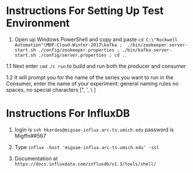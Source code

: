 # Instructions For Setting Up Test Environment


1. Open up Windows PowerShell and copy and paste `cd C:\"Rockwell Automation"\MDP-Cloud-Winter-2017\kafka ;  ./bin/zookeeper-server-start.sh ./config/zookeeper.properties ; ./bin/kafka-server-start.sh ./config/server.properties ; cd ..`

1.1 Next enter `cmd /c run` to build and run both the producer and consumer

1.2 It will prompt you for the name of the series you want to run in the Consumer, enter the name of your experiment: general naming rules no spaces, no special characters [", ', \ ] 


# Instructions For InfluxDB

1. login is `ssh hkardos@migsae-influx.arc-ts.umich.edu` password is Migffn##567

2. Type `influx -host 'migsae-influx.arc-ts.umich.edu' -ssl`

3. Documentation at `https://docs.influxdata.com/influxdb/v1.3/tools/shell/`
